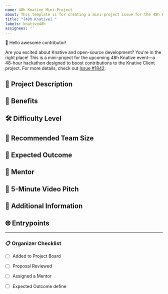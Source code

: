 ```yaml
---
name: 48h Knative Mini-Project
about: This template is for creating a mini-project issue for the 48h Knative event. It will serve as a guide for potential participants to understand and choose projects they are interested in.
title: "[48h Knative] "
labels: knative48h
assignees: ''
---
```


👋 Hello awesome contributor!

Are you excited about Knative and open-source development? You're in the right place! This is a mini-project for the upcoming 48h Knative event—a 48-hour hackathon designed to boost contributions to the Knative Client project. For more details, check out [Issue #1842](https://github.com/knative/client/issues/1842).

## 🎯 Project Description
<!-- Briefly describe the project. -->

## 🌟 Benefits
<!-- Explain why this project is important. -->

## 🛠 Difficulty Level
<!-- Easy, Intermediate, Challenging -->

## 👥 Recommended Team Size
<!-- Suggested number of contributors for this project. -->

## 🎉 Expected Outcome
<!-- What should be accomplished by the end of the hackathon. -->

## 🤝 Mentor
<!-- Who will be available for guidance and questions? -->

## 🎥 5-Minute Video Pitch
<!-- Link to a brief video explaining the project. -->

## 📝 Additional Information
<!-- Any prerequisites or other information. -->

## 🌐 Entrypoints
<!-- Links to relevant source code or documentation. -->

---

### 📋 Organizer Checklist


- [ ] Added to Project Board
- [ ] Proposal Reviewed
- [ ] Assigned a Mentor
- [ ] Expected Outcome define


